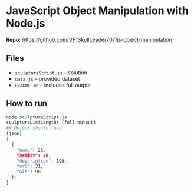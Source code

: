 # JavaScript Object Manipulation with Node.js

**Repo:** https://github.com/VF1SkullLeader707/js-object-manipulation

## Files
- `sculptureScript.js` – solution
- `data.js` – provided dataset
- `README.md` – includes full output

## How to run
```bash
node sculptureScript.js
sculptureListLengths (full output)
## Output should read:
(json)
[
  {
    "name": 26,
    "artist": 20,
    "description": 198,
    "url": 31,
    "alt": 90
  }
]
